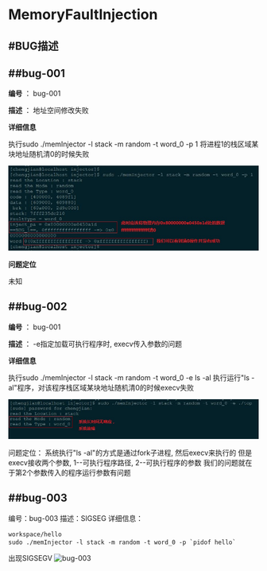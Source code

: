 MemoryFaultInjection
=======


#BUG描述
-------

##bug-001
-------

**编号** ： bug-001

**描述** ： 地址空间修改失败

**详细信息**

执行sudo ./memInjector -l stack -m random -t word_0 -p 1
将进程1的栈区域某块地址随机清0的时候失败

![bug-001](./bug-001.jpg)

**问题定位**

未知

##bug-002
-------

**编号** ： bug-001

**描述** ： -e指定加载可执行程序时, execv传入参数的问题

**详细信息**

执行sudo ./memInjector -l stack -m random -t word_0 -e ls -al
执行运行"ls -al"程序，对该程序栈区域某块地址随机清0的时候execv失败

![bug-002](./bug-002.jpg)

问题定位：
系统执行"ls -al"的方式是通过fork子进程, 然后execv来执行的
但是execv接收两个参数, 1--可执行程序路径, 2--可执行程序的参数
我们的问题就在于第2个参数传入的程序运行参数有问题


##bug-003
-------
编号：bug-003
描述：SIGSEG
详细信息：

```shell
workspace/hello 
sudo ./memInjector -l stack -m random -t word_0 -p `pidof hello`
```
出现SIGSEGV
![bug-003](./bug-003.jpg)
